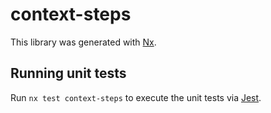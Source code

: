 # context-steps

This library was generated with [Nx](https://nx.dev).

## Running unit tests

Run `nx test context-steps` to execute the unit tests via [Jest](https://jestjs.io).
